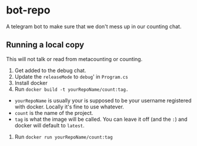 # bot-repo

A telegram bot to make sure that we don't mess up in our counting chat.

## Running a local copy
This will not talk or read from metacounting or counting.

1. Get added to the debug chat.
1. Update the `releaseMode` to `debug`' in `Program.cs`
1. Install docker
1. Run `docker build -t yourRepoName/count:tag.`
  * `yourRepoName` is usually your is supposed to be your username registered with docker. Locally it's fine to use whatever.
  * `count` is the name of the project.
  * `tag` is what the image will be called. You can leave it off (and the `:`) and docker will default to `latest`.
1. Run `docker run yourRepoName/count:tag`

